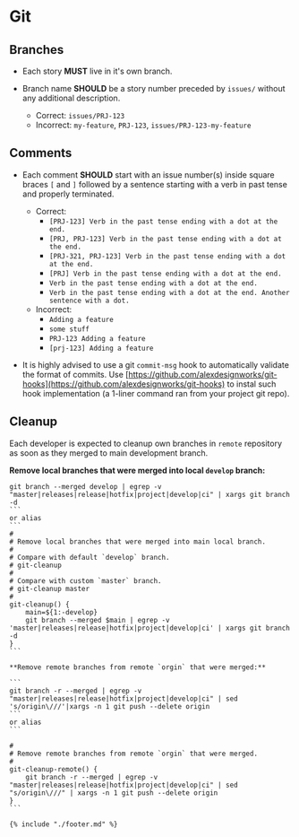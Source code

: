 # Git

## Branches

* Each story **MUST** live in it's own branch.

* Branch name **SHOULD** be a story number preceded by `issues/` without any
  additional description.
    * Correct: `issues/PRJ-123`
    * Incorrect: `my-feature`, `PRJ-123`, `issues/PRJ-123-my-feature`

## Comments

* Each comment **SHOULD** start with an issue number(s) inside square braces `[`
  and `]` followed by a sentence starting with a verb in past tense and properly
  terminated.
    * Correct:
        * `[PRJ-123] Verb in the past tense ending with a dot at the end.`
        * `[PRJ, PRJ-123] Verb in the past tense ending with a dot at the end.`
        * `[PRJ-321, PRJ-123] Verb in the past tense ending with a dot at the end.`
        * `[PRJ] Verb in the past tense ending with a dot at the end.`
        * `Verb in the past tense ending with a dot at the end.`
        * `Verb in the past tense ending with a dot at the end. Another sentence with a dot.`
    * Incorrect:
        * `Adding a feature`
        * `some stuff`
        * `PRJ-123 Adding a feature`
        * `[prj-123] Adding a feature`

* It is highly advised to use a git `commit-msg` hook to automatically validate
  the format of commits.
  Use [https://github.com/alexdesignworks/git-hooks](https://github.com/alexdesignworks/git-hooks)
  to instal such hook implementation (a 1-liner command ran from your project
  git repo).

## Cleanup

Each developer is expected to cleanup own branches in `remote` repository as
soon as they merged to main development branch.

**Remove local branches that were merged into local `develop` branch:**

````
git branch --merged develop | egrep -v "master|releases|release|hotfix|project|develop|ci" | xargs git branch -d
```
or alias
```
#
# Remove local branches that were merged into main local branch.
# 
# Compare with default `develop` branch.
# git-cleanup
#
# Compare with custom `master` branch.
# git-cleanup master
#
git-cleanup() {
    main=${1:-develop}
    git branch --merged $main | egrep -v 'master|releases|release|hotfix|project|develop|ci' | xargs git branch -d
}
```

**Remove remote branches from remote `orgin` that were merged:**

```
git branch -r --merged | egrep -v "master|releases|release|hotfix|project|develop|ci" | sed 's/origin\///'|xargs -n 1 git push --delete origin
```
or alias
```

#
# Remove remote branches from remote `orgin` that were merged.
#
git-cleanup-remote() {
    git branch -r --merged | egrep -v "master|releases|release|hotfix|project|develop|ci" | sed "s/origin\///" | xargs -n 1 git push --delete origin
}
```

{% include "./footer.md" %}
